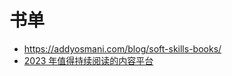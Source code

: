# 书单

- https://addyosmani.com/blog/soft-skills-books/
- [2023 年值得持续阅读的内容平台](https://justgoidea.com/posts/2023-063/)